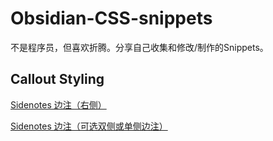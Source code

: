 # Obsidian-CSS-snippets
不是程序员，但喜欢折腾。分享自己收集和修改/制作的Snippets。

## Callout Styling
[Sidenotes 边注（右侧）](https://github.com/ichris007/Obsidian-CSS-snippets/blob/main/Callout%20styling%20-%20Sidenotes.md)

[Sidenotes 边注（可选双侧或单侧边注）](https://github.com/ichris007/Obsidian-CSS-snippets/blob/main/Callout%20styling%20-%20Sidenote_%E5%8F%AF%E9%80%89%E5%8F%8C%E4%BE%A7%E6%88%96%E5%8D%95%E4%BE%A7%E8%BE%B9%E6%B3%A8.md)
